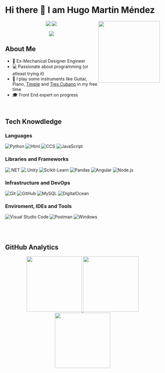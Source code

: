 # Hi there 👋 I am Hugo Martín Méndez

<!-- nlOKVAhVazSMzLvtIj-->

<img align='right' src="https://media.giphy.com/media/nlOKVAhVazSMzLvtIj/giphy.gif" width="200">

<p align="center">
<a href="https://www.linkedin.com/in/hugomartin-menz/"><img src="https://img.shields.io/badge/-Hugo%20Martin%20Mendez-0077B5?style=flat-square&logo=Linkedin&logoColor=white"/></a>
<a href="https://www.xing.com/profile/Hugo_MartinMendez"><img src="https://img.shields.io/badge/-Hugo%20Martin%20Mendez-126567?style=flat-square&logo=xing&logoColor=green"/></a>
</p>
  
<p align="center"> <img src="https://komarev.com/ghpvc/?username=hugomenz&label=Hugo's%20Profile%20Views&color=0E0383&style=for-the-badge"/> </p>

## About Me 

- 💼 Ex-Mechanical Designer Engineer
- 💻 Passionate about programming (or atleast trying it)
- 🎼 I play some instruments like Guitar, Piano, <a href="https://en.wiktionary.org/wiki/timple" target="_blank">Timple</a>  and [Tres Cubano](https://en.wikipedia.org/wiki/Tres_(instrument)) in my free time
- 🎓 Front End expert on progress



</br>

## Tech Knowdledge

### Languages
  ![Python](https://img.shields.io/badge/-Python-333333?style=flat&logo=python)
  ![Html](https://img.shields.io/badge/HTML5-E34F26?style=flat&logo=html5&logoColor=white)
  ![CCS](https://img.shields.io/badge/CSS3-1572B6?style=flat&logo=css3&logoColor=white)
  ![JavaScript](https://img.shields.io/badge/-JavaScript-333333?style=flat&logo=javascript)
  
### Libraries and Frameworks
 ![.NET](https://img.shields.io/badge/-.NET-333333?style=flat&logo=dotnet)
 ![.Unity](https://img.shields.io/badge/-Unity-333333?style=flat&logo=unity)
 ![Scikit-Learn](https://img.shields.io/badge/-sklearn-333333?style=flat&logo=scikitlearn)
 ![Pandas](https://img.shields.io/badge/-pandas-333333?style=flat&logo=pandas)
 ![Angular](https://img.shields.io/badge/Angular-E23237?style=flat&logo=angular&logoColor=white)
 ![Node.js](https://img.shields.io/badge/-Node.js-333333?style=flat&logo=node.js)
   
### Infrastructure and DevOps
  ![Git](https://img.shields.io/badge/-Git-333333?style=flat&logo=git)
  ![GitHub](https://img.shields.io/badge/-GitHub-333333?style=flat&logo=github)
  ![MySQL](https://img.shields.io/badge/-MySQL-333333?style=flat&logo=mysql)
  ![DigitalOcean](https://img.shields.io/badge/-DigitalOcean-333333?style=flat&logo=digitalocean)

### Enviroment, IDEs and Tools
  ![Visual Studio Code](https://img.shields.io/badge/-Visual%20Studio%20Code-333333?style=flat&logo=visual-studio-code&logoColor=007ACC)
  ![Postman](https://img.shields.io/badge/-Postman-333333?style=flat&logo=postman)
  ![Windows](https://img.shields.io/badge/-Windows%2011-333333?style=flat&logo=windows)

</br>

 
</br>

## GitHub Analytics 

<p align="center">
<a href="https://github.com/hugomenz">
  <img height="180em" src="https://github-readme-stats.vercel.app/api?username=hugomenz&count_private=true&show_icons=true&theme=merko" />
  <img height="180em" src="https://github-readme-stats-eight-theta.vercel.app/api/top-langs/?username=hugomenz&theme=merko&layout=compact&langs_count=10&exclude_repo=gamebase&hide=objective-c,java,ruby,swift,kotlin,shell" />
  <img align="center" height="180em" src="https://github-readme-streak-stats.herokuapp.com/?user=hugomenz&theme=merko"/>
</a>
</p>
